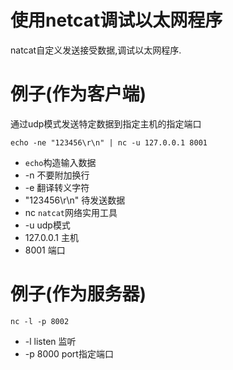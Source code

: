 # 使用netcat调试以太网程序

natcat自定义发送接受数据,调试以太网程序.

# 例子(作为客户端)

通过udp模式发送特定数据到指定主机的指定端口

```
echo -ne "123456\r\n" | nc -u 127.0.0.1 8001
```

* `echo`构造输入数据
 * -n 不要附加换行
 * -e 翻译转义字符
 * "123456\r\n" 待发送数据
* nc `natcat`网络实用工具
 * -u udp模式
 * 127.0.0.1 主机
 * 8001 端口

# 例子(作为服务器)

```
nc -l -p 8002
```
* -l listen 监听
* -p 8000 port指定端口